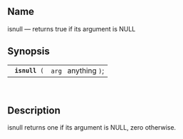 <div>

<div>

</div>

<div>

## Name

isnull — returns true if its argument is NULL

</div>

<div>

## Synopsis

<div>

|                     |                      |
|---------------------|----------------------|
| ` `**`isnull`**` (` | `arg ` anything `)`; |

<div>

 

</div>

</div>

</div>

<div>

## Description

isnull returns one if its argument is NULL, zero otherwise.

</div>

</div>
